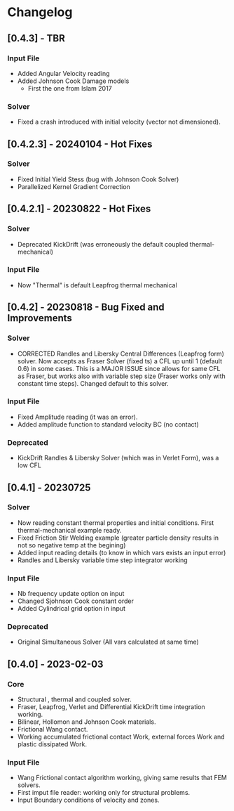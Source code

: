 # Changelog

## [0.4.3] - TBR

### Input File 
 - Added Angular Velocity reading
 - Added Johnson Cook Damage models
   - First the one from Islam 2017
### Solver
 - Fixed a crash introduced with initial velocity (vector not dimensioned).

## [0.4.2.3] - 20240104 - Hot Fixes

### Solver 
 - Fixed Initial Yield Stess (bug with Johnson Cook Solver)  
 - Parallelized Kernel Gradient Correction
 
## [0.4.2.1] - 20230822 - Hot Fixes

### Solver 
 - Deprecated KickDrift (was erroneously the default coupled thermal-mechanical)
   
### Input File 
 - Now "Thermal" is default Leapfrog thermal mechanical
 
## [0.4.2] - 20230818 - Bug Fixed and Improvements

### Solver 
 - CORRECTED Randles and Libersky Central Differences (Leapfrog form) solver. Now 
   accepts as Fraser Solver (fixed ts) a CFL up until 1 (default 0.6) in some cases.
   This is a MAJOR ISSUE since allows for same CFL as Fraser, but works also
   with variable step size (Fraser works only with constant time steps).
   Changed default to this solver.
   
### Input File 
 - Fixed Amplitude reading (it was an error).
 - Added amplitude function to standard velocity BC (no contact)
 
  ### Deprecated
 - KickDrift Randles & Libersky Solver (which was in Verlet Form), was a low CFL 
 
## [0.4.1] - 20230725

### Solver 
  - Now reading constant thermal properties and initial conditions. First thermal-mechanical example ready.
  - Fixed Friction Stir Welding example (greater particle density results in not so negative temp at the begining)
  - Added input reading details (to know in which vars exists an input error)
  - Randles and Libersky variable time step integrator working
### Input File 
  - Nb frequency update option on input 
  - Changed Sjohnson Cook constant order
  - Added Cylindrical grid option in input 
  ### Deprecated
 - Original Simultaneous Solver (All vars calculated at same time)

## [0.4.0] - 2023-02-03
### Core 
 - Structural , thermal and coupled solver.
 - Fraser, Leapfrog, Verlet and Differential KickDrift time integration working.
 - Bilinear, Hollomon and Johnson Cook materials.
 - Frictional Wang contact.
 - Working accumulated frictional contact Work, external forces Work and plastic dissipated Work.  
 
### Input File 
 - Wang Frictional contact algorithm working, giving same results that FEM solvers.
 - First imput file reader: working only for structural problems.
 - Input Boundary conditions of velocity and zones. 
 



